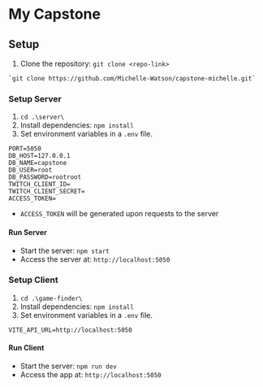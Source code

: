 # My Capstone

## Setup

1. Clone the repository: `git clone <repo-link>`

```
`git clone https://github.com/Michelle-Watson/capstone-michelle.git`
```

### Setup Server

1. `cd .\server\`
2. Install dependencies: `npm install`
3. Set environment variables in a `.env` file.

```
PORT=5050
DB_HOST=127.0.0.1
DB_NAME=capstone
DB_USER=root
DB_PASSWORD=rootroot
TWITCH_CLIENT_ID=
TWITCH_CLIENT_SECRET=
ACCESS_TOKEN=
```

- `ACCESS_TOKEN` will be generated upon requests to the server

#### Run Server

- Start the server: `npm start`
- Access the server at: `http://localhost:5050`

### Setup Client

1. `cd .\game-finder\`
2. Install dependencies: `npm install`
3. Set environment variables in a `.env` file.

```
VITE_API_URL=http://localhost:5050
```

#### Run Client

- Start the server: `npm run dev`
- Access the app at: `http://localhost:5050`
